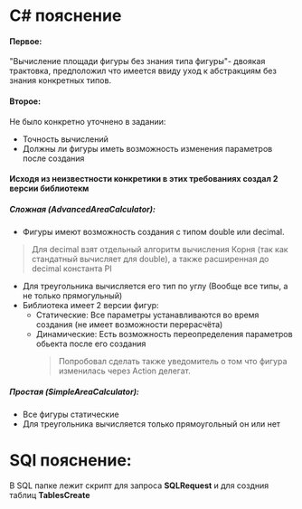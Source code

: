 # C# пояснение

#### Первое:
"Вычисление площади фигуры без знания типа фигуры"-
двоякая трактовка, предположил что имеется ввиду
уход к абстракциям без знания конкретных типов. 

#### Второе:
Не было конкретно уточнено в задании:
- Точность вычислений
- Должны ли фигуры иметь возможность изменения параметров после создания

#### Исходя из неизвестности конкретики в этих требованиях создал 2 версии библиотекм

##### Сложная (AdvancedAreaCalculator):
 - Фигуры имеют возможность создания с типом double или decimal.
> Для decimal взят отдельный алгоритм вычисления Корня (так как стандатный вычисляет для double), а также расширенная до decimal константа PI
 - Для треугольника вычисляется его тип по углу (Вообще все типы, а не только прямогульный)
 - Библиотека имеет 2 версии фигур:
   - Статические: Все параметры устанавливаются во время создания (не имеет возможности перерасчёта)
   - Динамические: Есть возможность переопределения параметров обьекта после его создания
     > Попробовал сделать также уведомитель о том что фигура изменилась через Action делегат.

##### Простая (SimpleAreaCalculator):
 - Все фигуры статические
 - Для треугольника вычисляется только прямоугольный он или нет


# SQl пояснение:

В SQL папке лежит скрипт для запроса **SQLRequest** и для создния таблиц **TablesCreate**